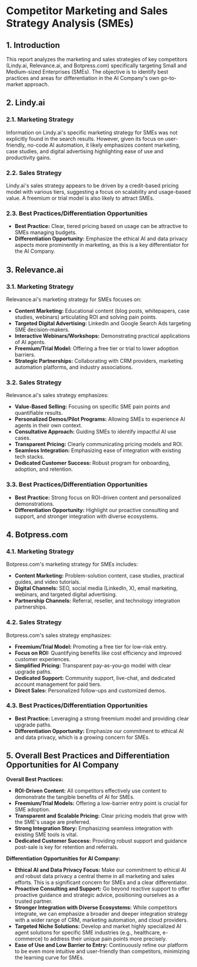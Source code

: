 # Competitor Marketing and Sales Strategy Analysis (SMEs)

## 1. Introduction

This report analyzes the marketing and sales strategies of key competitors (Lindy.ai, Relevance.ai, and Botpress.com) specifically targeting Small and Medium-sized Enterprises (SMEs). The objective is to identify best practices and areas for differentiation in the AI Company's own go-to-market approach.

## 2. Lindy.ai

### 2.1. Marketing Strategy

Information on Lindy.ai's specific marketing strategy for SMEs was not explicitly found in the search results. However, given its focus on user-friendly, no-code AI automation, it likely emphasizes content marketing, case studies, and digital advertising highlighting ease of use and productivity gains.

### 2.2. Sales Strategy

Lindy.ai's sales strategy appears to be driven by a credit-based pricing model with various tiers, suggesting a focus on scalability and usage-based value. A freemium or trial model is also likely to attract SMEs.

### 2.3. Best Practices/Differentiation Opportunities

*   **Best Practice:** Clear, tiered pricing based on usage can be attractive to SMEs managing budgets.
*   **Differentiation Opportunity:** Emphasize the ethical AI and data privacy aspects more prominently in marketing, as this is a key differentiator for the AI Company.

## 3. Relevance.ai

### 3.1. Marketing Strategy

Relevance.ai's marketing strategy for SMEs focuses on:

*   **Content Marketing:** Educational content (blog posts, whitepapers, case studies, webinars) articulating ROI and solving pain points.
*   **Targeted Digital Advertising:** LinkedIn and Google Search Ads targeting SME decision-makers.
*   **Interactive Webinars/Workshops:** Demonstrating practical applications of AI agents.
*   **Freemium/Trial Model:** Offering a free tier or trial to lower adoption barriers.
*   **Strategic Partnerships:** Collaborating with CRM providers, marketing automation platforms, and industry associations.

### 3.2. Sales Strategy

Relevance.ai's sales strategy emphasizes:

*   **Value-Based Selling:** Focusing on specific SME pain points and quantifiable results.
*   **Personalized Demos/Pilot Programs:** Allowing SMEs to experience AI agents in their own context.
*   **Consultative Approach:** Guiding SMEs to identify impactful AI use cases.
*   **Transparent Pricing:** Clearly communicating pricing models and ROI.
*   **Seamless Integration:** Emphasizing ease of integration with existing tech stacks.
*   **Dedicated Customer Success:** Robust program for onboarding, adoption, and retention.

### 3.3. Best Practices/Differentiation Opportunities

*   **Best Practice:** Strong focus on ROI-driven content and personalized demonstrations.
*   **Differentiation Opportunity:** Highlight our proactive consulting and support, and stronger integration with diverse ecosystems.

## 4. Botpress.com

### 4.1. Marketing Strategy

Botpress.com's marketing strategy for SMEs includes:

*   **Content Marketing:** Problem-solution content, case studies, practical guides, and video tutorials.
*   **Digital Channels:** SEO, social media (LinkedIn, X), email marketing, webinars, and targeted digital advertising.
*   **Partnership Channels:** Referral, reseller, and technology integration partnerships.

### 4.2. Sales Strategy

Botpress.com's sales strategy emphasizes:

*   **Freemium/Trial Model:** Promoting a free tier for low-risk entry.
*   **Focus on ROI:** Quantifying benefits like cost efficiency and improved customer experiences.
*   **Simplified Pricing:** Transparent pay-as-you-go model with clear upgrade paths.
*   **Dedicated Support:** Community support, live-chat, and dedicated account management for paid tiers.
*   **Direct Sales:** Personalized follow-ups and customized demos.

### 4.3. Best Practices/Differentiation Opportunities

*   **Best Practice:** Leveraging a strong freemium model and providing clear upgrade paths.
*   **Differentiation Opportunity:** Emphasize our commitment to ethical AI and data privacy, which is a growing concern for SMEs.

## 5. Overall Best Practices and Differentiation Opportunities for AI Company

**Overall Best Practices:**

*   **ROI-Driven Content:** All competitors effectively use content to demonstrate the tangible benefits of AI for SMEs.
*   **Freemium/Trial Models:** Offering a low-barrier entry point is crucial for SME adoption.
*   **Transparent and Scalable Pricing:** Clear pricing models that grow with the SME's usage are preferred.
*   **Strong Integration Story:** Emphasizing seamless integration with existing SME tools is vital.
*   **Dedicated Customer Success:** Providing robust support and guidance post-sale is key for retention and referrals.

**Differentiation Opportunities for AI Company:**

*   **Ethical AI and Data Privacy Focus:** Make our commitment to ethical AI and robust data privacy a central theme in all marketing and sales efforts. This is a significant concern for SMEs and a clear differentiator.
*   **Proactive Consulting and Support:** Go beyond reactive support to offer proactive guidance and strategic advice, positioning ourselves as a trusted partner.
*   **Stronger Integration with Diverse Ecosystems:** While competitors integrate, we can emphasize a broader and deeper integration strategy with a wider range of CRM, marketing automation, and cloud providers.
*   **Targeted Niche Solutions:** Develop and market highly specialized AI agent solutions for specific SME industries (e.g., healthcare, e-commerce) to address their unique pain points more precisely.
*   **Ease of Use and Low Barrier to Entry:** Continuously refine our platform to be even more intuitive and user-friendly than competitors, minimizing the learning curve for SMEs.
